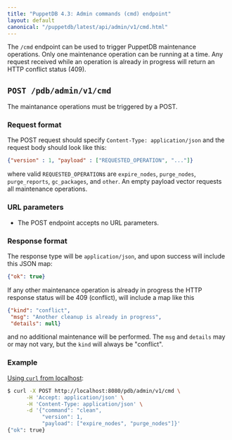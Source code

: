 ```yaml
---
title: "PuppetDB 4.3: Admin commands (cmd) endpoint"
layout: default
canonical: "/puppetdb/latest/api/admin/v1/cmd.html"
---
```


[curl]: ../../query/curl.html#using-curl-from-localhost-non-sslhttp

The `/cmd` endpoint can be used to trigger PuppetDB maintenance
operations.  Only one maintenance operation can be running at a time.
Any request received while an operation is already in progress will
return an HTTP conflict status (409).

## `POST /pdb/admin/v1/cmd`

The maintanance operations must be triggered by a POST.

### Request format

The POST request should specify `Content-Type: application/json` and
the request body should look like this:

  ```json
  {"version" : 1, "payload" : ["REQUESTED_OPERATION", "..."]}
  ```

where valid `REQUESTED_OPERATION`s are `expire_nodes`, `purge_nodes`,
`purge_reports`, `gc_packages`, and `other`.  An empty payload vector requests
all maintenance operations.

### URL parameters

* The POST endpoint accepts no URL parameters.

### Response format

The response type will be `application/json`, and upon success will
include this JSON map:

  ```json
  {"ok": true}
  ```

If any other maintenance operation is already in progress the HTTP
response status will be 409 (conflict), will include a map like this

  ```json
  {"kind": "conflict",
   "msg": "Another cleanup is already in progress",
   "details": null}
  ```

and no additional maintenance will be performed.  The `msg` and
`details` may or may not vary, but the `kind` will always be
"conflict".

### Example

[Using `curl` from localhost][curl]:

  ```sh
  $ curl -X POST http://localhost:8080/pdb/admin/v1/cmd \
        -H 'Accept: application/json' \
        -H 'Content-Type: application/json' \
        -d '{"command": "clean",
             "version": 1,
             "payload": ["expire_nodes", "purge_nodes"]}'
  {"ok": true}
  ```
